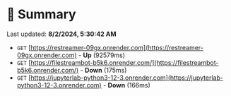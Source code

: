 # 📖 Summary
Last updated: **8/2/2024, 5:30:42 AM**

- `GET` [https://restreamer-09gx.onrender.com](https://restreamer-09gx.onrender.com) - **Up** (92579ms)
- `GET` [https://filestreambot-b5k6.onrender.com/](https://filestreambot-b5k6.onrender.com/) - **Down** (175ms)
- `GET` [https://jupyterlab-python3-12-3.onrender.com](https://jupyterlab-python3-12-3.onrender.com) - **Down** (166ms)
